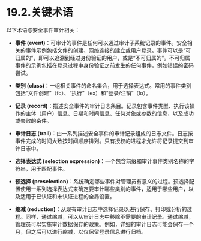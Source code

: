 # 19.2.关键术语

以下术语与安全事件审计相关：

* **事件 (event)**：可审计的事件是任何可以通过审计子系统记录的事件。安全相关的事件示例包括文件的创建、网络连接的建立或用户登录。事件可以是“可归属的”，即可以追溯到经过身份验证的用户，或是“不可归属的”。不可归属事件的示例包括在登录过程中身份验证之前发生的任何事件，例如错误的密码尝试。
  
* **类别 (class)**：一组相关事件的命名集合，用于选择表达式。常用的事件类别包括“文件创建”（fc）、“执行”（ex）和“登录/注销”（lo）。

* **记录 (record)**：描述安全事件的审计日志条目。记录包含事件类型、执行该操作的主体（用户）信息、日期和时间信息、任何对象或参数的信息，以及成功或失败的条件。

* **审计日志 (trail)**：由一系列描述安全事件的审计记录组成的日志文件。日志按事件完成的时间大致按时间顺序排列。只有授权的进程才允许将记录提交到审计日志中。

* **选择表达式 (selection expression)**：一个包含前缀和审计事件类别名称的字符串，用于匹配事件。

* **预选择 (preselection)**：系统确定哪些事件对管理员有意义的过程。预选择配置使用一系列选择表达式来确定要审计哪些类别的事件，适用于哪些用户，以及适用于已认证和未认证进程的全局设置。

* **缩减 (reduction)**：从现有审计日志中选择记录以进行保存、打印或分析的过程。同样，通过缩减，可以从审计日志中移除不需要的审计记录。通过缩减，管理员可以实施审计数据保存的政策。例如，详细的审计日志可能会保存一个月，但之后可以进行缩减，以仅保留登录信息进行归档。

